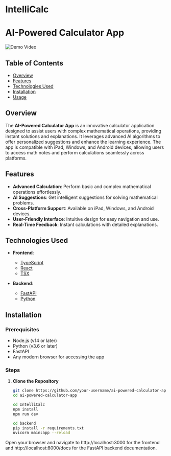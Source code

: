 # IntelliCalc
# AI-Powered Calculator App

![Demo Video](path/to/your/banner/image.png)

## Table of Contents

- [Overview](#overview)
- [Features](#features)
- [Technologies Used](#technologies-used)
- [Installation](#installation)
- [Usage](#usage)

## Overview

The **AI-Powered Calculator App** is an innovative calculator application designed to assist users with complex mathematical operations, providing instant solutions and explanations. It leverages advanced AI algorithms to offer personalized suggestions and enhance the learning experience. The app is compatible with iPad, Windows, and Android devices, allowing users to access math notes and perform calculations seamlessly across platforms.

## Features

- **Advanced Calculation**: Perform basic and complex mathematical operations effortlessly.
- **AI Suggestions**: Get intelligent suggestions for solving mathematical problems.
- **Cross-Platform Support**: Available on iPad, Windows, and Android devices.
- **User-Friendly Interface**: Intuitive design for easy navigation and use.
- **Real-Time Feedback**: Instant calculations with detailed explanations.

## Technologies Used

- **Frontend**:
  - [TypeScript](https://www.typescriptlang.org/)
  - [React](https://reactjs.org/)
  - [TSX](https://reactjs.org/docs/introducing-jsx.html)

- **Backend**:
  - [FastAPI](https://fastapi.tiangolo.com/)
  - [Python](https://www.python.org/)

## Installation

### Prerequisites

- Node.js (v14 or later)
- Python (v3.6 or later)
- FastAPI
- Any modern browser for accessing the app

### Steps

1. **Clone the Repository**

   ```bash
   git clone https://github.com/your-username/ai-powered-calculator-app.git
   cd ai-powered-calculator-app
   ```
   ```bash
   cd IntelliCalc
   npm install
   npm run dev
   ```
   ```bash
   cd backend
   pip install -r requirements.txt
   uvicorn main:app --reload
   ```
Open your browser and navigate to http://localhost:3000 for the frontend and http://localhost:8000/docs for the FastAPI backend documentation.


